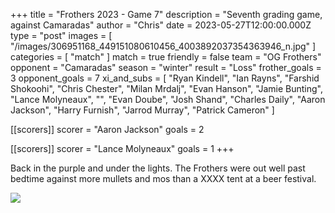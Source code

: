 +++
title = "Frothers 2023 - Game 7"
description = "Seventh grading game, against Camaradas"
author = "Chris"
date = 2023-05-27T12:00:00.000Z
type = "post"
images = [
  "/images/306951168_449151080610456_4003892037354363946_n.jpg"
]
categories = [ "match" ]
match = true
friendly = false
team = "OG Frothers"
opponent = "Camaradas"
season = "winter"
result = "Loss"
frother_goals = 3
opponent_goals = 7
xi_and_subs = [
  "Ryan Kindell",
  "Ian Rayns",
  "Farshid Shokoohi",
  "Chris Chester",
  "Milan Mrdalj",
  "Evan Hanson",
  "Jamie Bunting",
  "Lance Molyneaux",
  "",
  "Evan Doube",
  "Josh Shand",
  "Charles Daily",
  "Aaron Jackson",
  "Harry Furnish",
  "Jarrod Murray",
  "Patrick Cameron"
]

[[scorers]]
scorer = "Aaron Jackson"
goals = 2

[[scorers]]
scorer = "Lance Molyneaux"
goals = 1
+++

Back in the purple and under the lights. The Frothers were out well past bedtime against more mullets and mos than a XXXX tent at a beer festival.

![](/aNpOb8G_460sv.gif)
